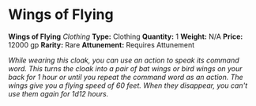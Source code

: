 # Wings of Flying

**Wings of Flying**
_Clothing_
**Type:** Clothing
**Quantity:** 1
**Weight:** N/A
**Price:** 12000 gp
**Rarity:** Rare
**Attunement:** Requires Attunement

*While wearing this cloak, you can use an action to speak its command word. This turns the cloak into a pair of bat wings or bird wings on your back for 1 hour or until you repeat the command word as an action. The wings give you a flying speed of 60 feet. When they disappear, you can't use them again for 1d12 hours.*